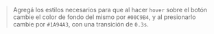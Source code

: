 > Agregá los estilos necesarios para que al hacer `hover` sobre el botón cambie el color de fondo del mismo por `#00C9B4`, y al presionarlo cambie por `#1A94A3`, con una transición de `0.3s`.

